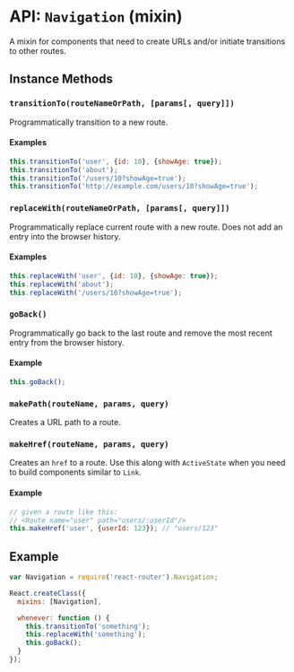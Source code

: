 API: `Navigation` (mixin)
==========================

A mixin for components that need to create URLs and/or initiate transitions to other routes.

Instance Methods
----------------

### `transitionTo(routeNameOrPath, [params[, query]])`

Programmatically transition to a new route.

#### Examples

```js
this.transitionTo('user', {id: 10}, {showAge: true});
this.transitionTo('about');
this.transitionTo('/users/10?showAge=true');
this.transitionTo('http://example.com/users/10?showAge=true');
```

### `replaceWith(routeNameOrPath, [params[, query]])`

Programmatically replace current route with a new route. Does not add an
entry into the browser history.

#### Examples

```js
this.replaceWith('user', {id: 10}, {showAge: true});
this.replaceWith('about');
this.replaceWith('/users/10?showAge=true');
```

### `goBack()`

Programmatically go back to the last route and remove the most recent
entry from the browser history.

#### Example

```js
this.goBack();
```

### `makePath(routeName, params, query)`

Creates a URL path to a route.

### `makeHref(routeName, params, query)`

Creates an `href` to a route. Use this along with `ActiveState` when you
need to build components similar to `Link`.

#### Example

```js
// given a route like this:
// <Route name="user" path="users/:userId"/>
this.makeHref('user', {userId: 123}); // "users/123"
```

Example
-------

```js
var Navigation = require('react-router').Navigation;

React.createClass({
  mixins: [Navigation],

  whenever: function () {
    this.transitionTo('something');
    this.replaceWith('something');
    this.goBack();
  }
});
```
